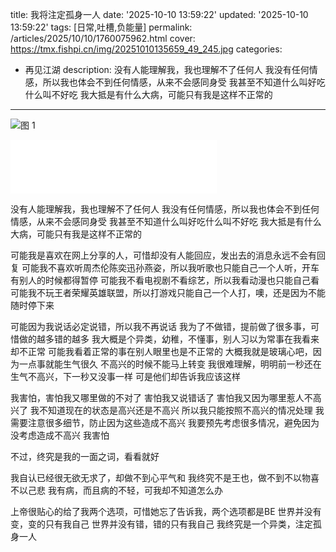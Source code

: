 title: 我将注定孤身一人
date: '2025-10-10 13:59:22'
updated: '2025-10-10 13:59:22'
tags: [日常,吐槽,负能量]
permalink: /articles/2025/10/10/1760075962.html
cover: https://tmx.fishpi.cn/img/20251010135659_49_245.jpg
categories: 
- 再见江湖
description: 没有人能理解我，我也理解不了任何人 我没有任何情感，所以我也体会不到任何情感，从来不会感同身受 我甚至不知道什么叫好吃什么叫不好吃 我大抵是有什么大病，可能只有我是这样不正常的
---
![图 1](https://tmx.fishpi.cn/img/20251010135659_49_245.jpg) 
<iframe frameborder="no" border="0" marginwidth="0" marginheight="0" width=330 height=86 src="//music.163.com/outchain/player?type=2&id=517967839&auto=0&height=66"></iframe>

没有人能理解我，我也理解不了任何人
我没有任何情感，所以我也体会不到任何情感，从来不会感同身受
我甚至不知道什么叫好吃什么叫不好吃
我大抵是有什么大病，可能只有我是这样不正常的

可能我是喜欢在网上分享的人，可惜却没有人能回应，发出去的消息永远不会有回复
可能我不喜欢听周杰伦陈奕迅孙燕姿，所以我听歌也只能自己一个人听，开车有别人的时候都得暂停
可能我不看电视剧不看综艺，所以我看动漫也只能自己看
可能我不玩王者荣耀英雄联盟，所以打游戏只能自己一个人打，噢，还是因为不能随时停下来

可能因为我说话必定说错，所以我不再说话
我为了不做错，提前做了很多事，可惜做的越多错的越多
我大概是个异类，幼稚，不懂事，别人习以为常事在我看来却不正常
可能我看着正常的事在别人眼里也是不正常的
大概我就是玻璃心吧，因为一点事就能生气很久
不高兴的时候不能马上转变
我很难理解，明明前一秒还在生气不高兴，下一秒又没事一样
可是他们却告诉我应该这样

我害怕，害怕我又哪里做的不对了
害怕我又说错话了
害怕我又因为哪里惹人不高兴了
我不知道现在的状态是高兴还是不高兴
所以我只能按照不高兴的情况处理
我需要注意很多细节，防止因为这些造成不高兴
我要预先考虑很多情况，避免因为没考虑造成不高兴
我害怕

不过，终究是我的一面之词，看看就好

我自认已经很无欲无求了，却做不到心平气和
我终究不是王也，做不到不以物喜不以己悲
我有病，而且病的不轻，可我却不知道怎么办

上帝很贴心的给了我两个选项，可惜她忘了告诉我，两个选项都是BE
世界并没有变，变的只有我自己
世界并没有错，错的只有我自己
我终究是一个异类，注定孤身一人